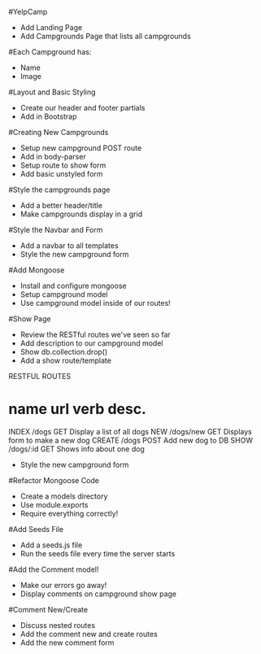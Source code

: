 #YelpCamp

* Add Landing Page
* Add Campgrounds Page that lists all campgrounds

#Each Campground has:

* Name
* Image

#Layout and Basic Styling

* Create our header and footer partials
* Add in Bootstrap

#Creating New Campgrounds

* Setup new campground POST route
* Add in body-parser
* Setup route to show form
* Add basic unstyled form

#Style the campgrounds page

* Add a better header/title
* Make campgrounds display in a grid

#Style the Navbar and Form

* Add a navbar to all templates
* Style the new campground form

#Add Mongoose

* Install and configure mongoose
* Setup campground model
* Use campground model inside of our routes!

#Show Page

* Review the RESTful routes we've seen so far
* Add description to our campground model
* Show db.collection.drop()
* Add a show route/template

RESTFUL ROUTES

name     url        verb    desc.
==============================================
INDEX   /dogs       GET     Display a list of all dogs
NEW     /dogs/new   GET     Displays form to make a new dog
CREATE  /dogs       POST    Add new dog to DB
SHOW    /dogs/:id   GET     Shows info about one dog

* Style the new campground form

#Refactor Mongoose Code
* Create a models directory
* Use module.exports
* Require everything correctly!

#Add Seeds File
* Add a seeds.js file
* Run the seeds file every time the server starts

#Add the Comment model!
* Make our errors go away!
* Display comments on campground show page

#Comment New/Create
* Discuss nested routes
* Add the comment new and create routes
* Add the new comment form